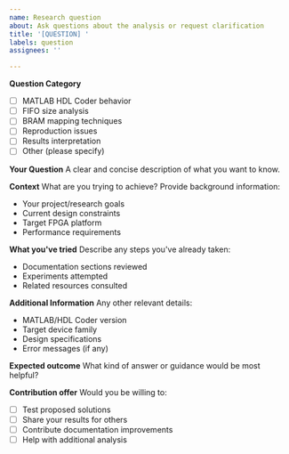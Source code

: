 ```yaml
---
name: Research question
about: Ask questions about the analysis or request clarification
title: '[QUESTION] '
labels: question
assignees: ''

---
```


**Question Category**
- [ ] MATLAB HDL Coder behavior
- [ ] FIFO size analysis
- [ ] BRAM mapping techniques
- [ ] Reproduction issues
- [ ] Results interpretation
- [ ] Other (please specify)

**Your Question**
A clear and concise description of what you want to know.

**Context**
What are you trying to achieve? Provide background information:
- Your project/research goals
- Current design constraints
- Target FPGA platform
- Performance requirements

**What you've tried**
Describe any steps you've already taken:
- Documentation sections reviewed
- Experiments attempted
- Related resources consulted

**Additional Information**
Any other relevant details:
- MATLAB/HDL Coder version
- Target device family
- Design specifications
- Error messages (if any)

**Expected outcome**
What kind of answer or guidance would be most helpful?

**Contribution offer**
Would you be willing to:
- [ ] Test proposed solutions
- [ ] Share your results for others
- [ ] Contribute documentation improvements
- [ ] Help with additional analysis
